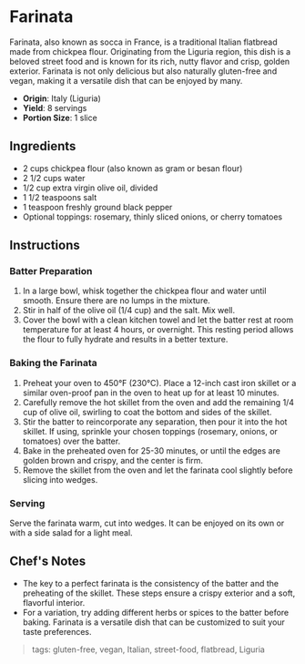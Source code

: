 # Farinata

Farinata, also known as socca in France, is a traditional Italian flatbread made from chickpea flour. Originating from the Liguria region, this dish is a beloved street food and is known for its rich, nutty flavor and crisp, golden exterior. Farinata is not only delicious but also naturally gluten-free and vegan, making it a versatile dish that can be enjoyed by many.

- **Origin**: Italy (Liguria)
- **Yield**: 8 servings
- **Portion Size**: 1 slice

## Ingredients

- 2 cups chickpea flour (also known as gram or besan flour)
- 2 1/2 cups water
- 1/2 cup extra virgin olive oil, divided
- 1 1/2 teaspoons salt
- 1 teaspoon freshly ground black pepper
- Optional toppings: rosemary, thinly sliced onions, or cherry tomatoes

## Instructions

### Batter Preparation

1. In a large bowl, whisk together the chickpea flour and water until smooth. Ensure there are no lumps in the mixture.
2. Stir in half of the olive oil (1/4 cup) and the salt. Mix well.
3. Cover the bowl with a clean kitchen towel and let the batter rest at room temperature for at least 4 hours, or overnight. This resting period allows the flour to fully hydrate and results in a better texture.

### Baking the Farinata

1. Preheat your oven to 450°F (230°C). Place a 12-inch cast iron skillet or a similar oven-proof pan in the oven to heat up for at least 10 minutes.
2. Carefully remove the hot skillet from the oven and add the remaining 1/4 cup of olive oil, swirling to coat the bottom and sides of the skillet.
3. Stir the batter to reincorporate any separation, then pour it into the hot skillet. If using, sprinkle your chosen toppings (rosemary, onions, or tomatoes) over the batter.
4. Bake in the preheated oven for 25-30 minutes, or until the edges are golden brown and crispy, and the center is firm.
5. Remove the skillet from the oven and let the farinata cool slightly before slicing into wedges.

### Serving

Serve the farinata warm, cut into wedges. It can be enjoyed on its own or with a side salad for a light meal.

## Chef's Notes

- The key to a perfect farinata is the consistency of the batter and the preheating of the skillet. These steps ensure a crispy exterior and a soft, flavorful interior.
- For a variation, try adding different herbs or spices to the batter before baking. Farinata is a versatile dish that can be customized to suit your taste preferences.

> tags: gluten-free, vegan, Italian, street-food, flatbread, Liguria
